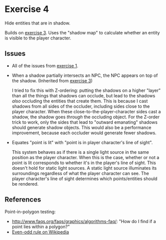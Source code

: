 # Exercise 4

Hide entities that are in shadow.

Builds on [exercise 3](../exercise-3/index.md).
Uses the "shadow map" to calculate whether an entity is visible to the player character.

## Issues

* All of the issues from [exercise 1](../exercise-1/index.md#issues).
* When a shadow partially intersects an NPC, the NPC appears on top of the shadow. (Inherited from
  [exercise 3](../exercise-3/index.md))

  I tried to fix this with Z-ordering: putting the shadows on a higher "layer" than all the things
  that shadows can occlude, but lead to the shadows *also* occluding the entities that create
  them.
  This is because I cast shadows from all sides of the occluder, including sides close to the
  player character.
  When these close-to-the-player-character sides cast a shadow, the shadow goes *through* the
  occluding object.
  For the Z-order trick to work, only the sides that lead to "outward emanating" shadows should
  generate shadow objects.
  This would also be a performance improvement, because each occluder would generate fewer shadows.

* Equates "point is lit" with "point is in player character's line of sight".

  This system behaves as if there is a single light source in the same position as the player
  character.
  When this is the case, whether or not a point is lit corresponds to whether it's in the player's
  line of sight.
  This doesn't hold for static light sources.
  A static light source illuminates its surroundings regardless of what the player character can
  see.
  The player character's line of sight determines which points/entities should be rendered.

## References

Point-in-polygon testing:

* <http://www.faqs.org/faqs/graphics/algorithms-faq/>: "How do I find if a point lies within a polygon?"
* [Even-odd rule on Wikipedia](https://en.m.wikipedia.org/wiki/Even%E2%80%93odd_rule)